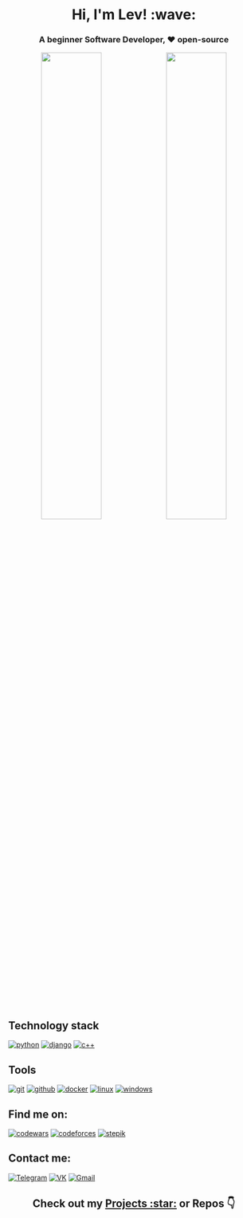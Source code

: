 <h1 align="center"> Hi, I'm Lev! :wave: </h1>

<h3 align="center"> A beginner Software Developer, ❤️ open-source </h3>

<p align="center">
  <a href="https://github.com/Yu-Leo#js-contribution-activity" target="_blank" style="text-decoration: none"><img width="49%" src="https://github-readme-stats.vercel.app/api?username=yu-leo&show_icons=true&theme=react&bg_color=0d1117&border_color=0A4398"/></a>
  <a href="https://github.com/Yu-Leo#js-contribution-activity" target="_blank"><img width="49%" src="http://github-readme-streak-stats.herokuapp.com?user=yu-leo&theme=react&background=0d1117&border=1f6fea" /></a>
</p>

## Technology stack
<a href="https://github.com/Yu-Leo?tab=repositories&language=python" target="_blank"> <img alt="python" src="https://img.shields.io/badge/-python-090909?style=for-the-badge&logo=python&logoColor=FFDF00"></a>
<a href="#" target="_blank"> <img alt="django" src="https://img.shields.io/badge/-Django-090909?style=for-the-badge&logo=django&logoColor=0aad48"></a>
<a href="https://github.com/Yu-Leo?tab=repositories&language=c%2B%2B" target="_blank"> <img alt="c++" src="https://img.shields.io/badge/-C++-090909?style=for-the-badge&logo=C%2b%2b&logoColor=6296CC"></a>

## Tools
<a href="#" target="_blank"> <img alt="git" src="https://img.shields.io/badge/-git-090909?style=for-the-badge&logo=git"></a>
<a href="#" target="_blank"> <img alt="github" src="https://img.shields.io/badge/-GitHub-090909?style=for-the-badge&logo=github"></a>
<a href="#" target="_blank"> <img alt="docker" src="https://img.shields.io/badge/-docker-090909?style=for-the-badge&logo=docker"></a>
<a href="#" target="_blank"> <img alt="linux" src="https://img.shields.io/badge/-os | linux-090909?style=for-the-badge&logo=linux"></a>
<a href="#" target="_blank"> <img alt="windows" src="https://img.shields.io/badge/-os | windows-090909?style=for-the-badge&logo=windows"></a>

## Find me on:

<a href="https://www.codewars.com/users/YuLeo" target="_blank"> <img alt="codewars" src="https://img.shields.io/badge/-codewars-090909?style=for-the-badge&logo=codewars&logoColor=b1361e"></a>
<a href="http://codeforces.com/profile/YuLeo" target="_blank"> <img alt="codeforces" src="https://img.shields.io/badge/-codeforces-090909?style=for-the-badge&logo=codeforces&logoColor=fbc848"></a>
<a href="https://stepik.org/users/80507666" target="_blank"> <img alt="stepik" src="https://img.shields.io/badge/-stepik-090909?style=for-the-badge"></a>

##  Contact me:
<a href="https://t.me/yu_leo" target="_blank"> <img alt="Telegram" src="https://img.shields.io/badge/-Telegram-090909?style=for-the-badge&logo=telegram&logoColor=27A0D9"></a>
<a href="https://vk.com/yuvenskylev" target="_blank"> <img alt="VK" src="https://img.shields.io/badge/-VK-090909?style=for-the-badge&logo=Vk&logoColor=4F7DB3"></a>
<a href="mailto:levayu22@gmail.com" target="_blank"> <img alt="Gmail" src="https://img.shields.io/badge/-gmail-090909?style=for-the-badge&logo=gmail"></a>


<h2 align="center"> Check out my <a href="./PROJECTS.md">Projects :star:</a> or Repos 👇 </h2>
